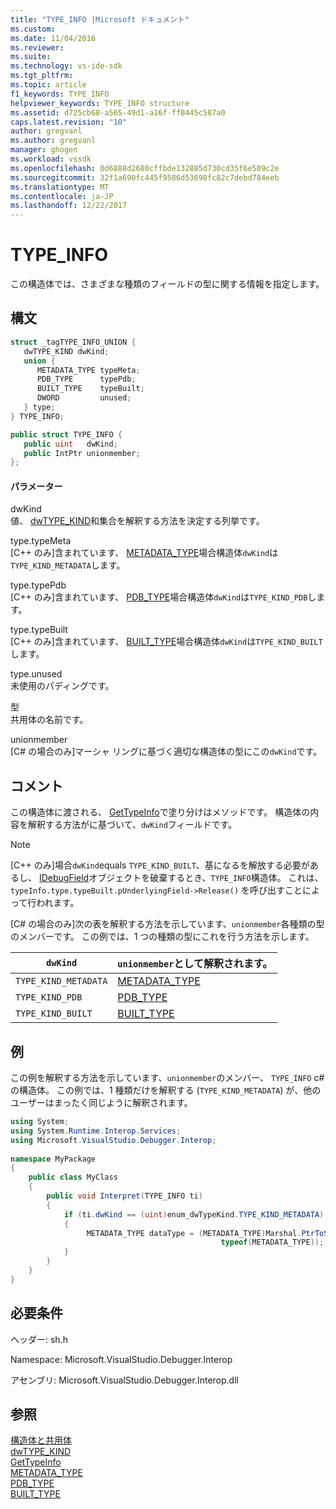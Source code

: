 ```yaml
---
title: "TYPE_INFO |Microsoft ドキュメント"
ms.custom: 
ms.date: 11/04/2016
ms.reviewer: 
ms.suite: 
ms.technology: vs-ide-sdk
ms.tgt_pltfrm: 
ms.topic: article
f1_keywords: TYPE_INFO
helpviewer_keywords: TYPE_INFO structure
ms.assetid: d725cb68-a565-49d1-a16f-ff0445c587a0
caps.latest.revision: "10"
author: gregvanl
ms.author: gregvanl
manager: ghogen
ms.workload: vssdk
ms.openlocfilehash: 0d6888d2680cffbde132885d730cd35f6e509c2e
ms.sourcegitcommit: 32f1a690fc445f9586d53698fc82c7debd784eeb
ms.translationtype: MT
ms.contentlocale: ja-JP
ms.lasthandoff: 12/22/2017
---
```

# <a name="typeinfo"></a>TYPE_INFO
この構造体では、さまざまな種類のフィールドの型に関する情報を指定します。  
  
## <a name="syntax"></a>構文  
  
```cpp  
struct _tagTYPE_INFO_UNION {  
   dwTYPE_KIND dwKind;  
   union {  
      METADATA_TYPE typeMeta;  
      PDB_TYPE      typePdb;  
      BUILT_TYPE    typeBuilt;  
      DWORD         unused;  
   } type;  
} TYPE_INFO;  
```  
  
```csharp  
public struct TYPE_INFO {  
   public uint   dwKind;  
   public IntPtr unionmember;  
};  
```  
  
#### <a name="parameters"></a>パラメーター  
 dwKind  
 値、 [dwTYPE_KIND](../../../extensibility/debugger/reference/dwtype-kind.md)和集合を解釈する方法を決定する列挙です。  
  
 type.typeMeta  
 [C++ のみ]含まれています、 [METADATA_TYPE](../../../extensibility/debugger/reference/metadata-type.md)場合構造体`dwKind`は`TYPE_KIND_METADATA`します。  
  
 type.typePdb  
 [C++ のみ]含まれています、 [PDB_TYPE](../../../extensibility/debugger/reference/pdb-type.md)場合構造体`dwKind`は`TYPE_KIND_PDB`します。  
  
 type.typeBuilt  
 [C++ のみ]含まれています、 [BUILT_TYPE](../../../extensibility/debugger/reference/built-type.md)場合構造体`dwKind`は`TYPE_KIND_BUILT`します。  
  
 type.unused  
 未使用のパディングです。  
  
 型  
 共用体の名前です。  
  
 unionmember  
 [C# の場合のみ]マーシャ リングに基づく適切な構造体の型にこの`dwKind`です。  
  
## <a name="remarks"></a>コメント  
 この構造体に渡される、 [GetTypeInfo](../../../extensibility/debugger/reference/idebugfield-gettypeinfo.md)で塗り分けはメソッドです。 構造体の内容を解釈する方法がに基づいて、`dwKind`フィールドです。  
  
> [!NOTE]
>  [C++ のみ]場合`dwKind`equals `TYPE_KIND_BUILT`、基になるを解放する必要があるし、 [IDebugField](../../../extensibility/debugger/reference/idebugfield.md)オブジェクトを破棄するとき、`TYPE_INFO`構造体。 これは、`typeInfo.type.typeBuilt.pUnderlyingField->Release()` を呼び出すことによって行われます。  
  
 [C# の場合のみ]次の表を解釈する方法を示しています、`unionmember`各種類の型のメンバーです。 この例では、1 つの種類の型にこれを行う方法を示します。  
  
|`dwKind`|`unionmember`として解釈されます。|  
|--------------|----------------------------------|  
|`TYPE_KIND_METADATA`|[METADATA_TYPE](../../../extensibility/debugger/reference/metadata-type.md)|  
|`TYPE_KIND_PDB`|[PDB_TYPE](../../../extensibility/debugger/reference/pdb-type.md)|  
|`TYPE_KIND_BUILT`|[BUILT_TYPE](../../../extensibility/debugger/reference/built-type.md)|  
  
## <a name="example"></a>例  
 この例を解釈する方法を示しています、`unionmember`のメンバー、 `TYPE_INFO` c# の構造体。 この例では、1 種類だけを解釈する (`TYPE_KIND_METADATA`) が、他のユーザーはまったく同じように解釈されます。  
  
```csharp  
using System;  
using System.Runtime.Interop.Services;  
using Microsoft.VisualStudio.Debugger.Interop;  
  
namespace MyPackage  
{  
    public class MyClass  
    {  
        public void Interpret(TYPE_INFO ti)  
        {  
            if (ti.dwKind == (uint)enum_dwTypeKind.TYPE_KIND_METADATA)  
            {  
                 METADATA_TYPE dataType = (METADATA_TYPE)Marshal.PtrToStructure(ti.unionmember,  
                                               typeof(METADATA_TYPE));  
            }  
        }  
    }  
}  
```  
  
## <a name="requirements"></a>必要条件  
 ヘッダー: sh.h  
  
 Namespace: Microsoft.VisualStudio.Debugger.Interop  
  
 アセンブリ: Microsoft.VisualStudio.Debugger.Interop.dll  
  
## <a name="see-also"></a>参照  
 [構造体と共用体](../../../extensibility/debugger/reference/structures-and-unions.md)   
 [dwTYPE_KIND](../../../extensibility/debugger/reference/dwtype-kind.md)   
 [GetTypeInfo](../../../extensibility/debugger/reference/idebugfield-gettypeinfo.md)   
 [METADATA_TYPE](../../../extensibility/debugger/reference/metadata-type.md)   
 [PDB_TYPE](../../../extensibility/debugger/reference/pdb-type.md)   
 [BUILT_TYPE](../../../extensibility/debugger/reference/built-type.md)